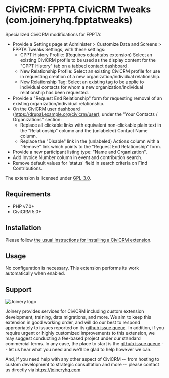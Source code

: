 # CiviCRM: FPPTA CiviCRM Tweaks (com.joineryhq.fpptatweaks)

Specialized CiviCRM modifications for FPPTA:

* Provide a Settings page at Administer > Customize Data and Screens > FPPTA Tweaks Settings, with these settings:
  * CPPT History Profile: (Requires cdashtabs extension) Select an existing CiviCRM profile to be used as the display content for the "CPPT History" tab on a tabbed contact dashboard.
  * New Relationship Profile: Select an existing CiviCRM profile for use in requesting creation of a new organization/individual relationship.
  * New Relationship Tag: Select an existing tag to be applie to individual contacts for whom a new organization/individual relationship has been requested.
* Provide a "Request End Relationship" form for requesting removal of an existing organization/individual relationship.
* On the CiviCRM user dashboard (https://drupal.example.org/civicrm/user), under the "Your Contacts / Organizations" section:	
	* Replace all clickable links with equivalent non-clickable plain text in the "Relationship" column and the (unlabeled) Contact Name column.
	* Replace the "Disable" link in the (unlabeled) Actions column with a "Remove" link which points to the "Request End Relationship" form.
* Provide a new participant listing type: "Name and Organization".
* Add Invoice Number column in event and contribution search.
* Remove default values for 'status' field in search criteria on Find Contributions.

The extension is licensed under [GPL-3.0](LICENSE.txt).

## Requirements

* PHP v7.0+
* CiviCRM 5.0+

## Installation 

Please follow [the usual instructions for installing a CiviCRM extension](https://docs.civicrm.org/sysadmin/en/latest/customize/extensions/#installing-a-new-extension).

## Usage

No configuration is necessary. This extension performs its work automatically when enabled.

## Support
![Joinery logo](/images/joinery-logo.png)

Joinery provides services for CiviCRM including custom extension development, 
training, data migrations, and more. We aim to keep this extension in good 
working order, and will do our best to respond appropriately to issues reported 
on its [github issue queue](https://github.com/twomice/com.joineryhq.fpptatweaks/issues). 
In addition, if you require urgent or highly customized improvements to this 
extension, we may suggest conducting a fee-based project under our standard 
commercial terms.  In any case, the place to start is the 
[github issue queue](https://github.com/twomice/com.joineryhq.fpptatweaks/issues) 
-- let us hear what you need and we'll be glad to help however we can.

And, if you need help with any other aspect of CiviCRM -- from hosting to custom 
development to strategic consultation and more -- please contact us directly via 
https://joineryhq.com
